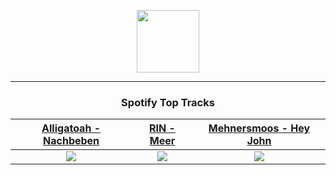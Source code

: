 <p align="center">
  <a href="https://www.tobiasmichael.de">
    <img src="https://tm-website-static.s3.eu-central-1.amazonaws.com/logo.png" width="100" height="100"/>
  </a>
</p>

---

<h3 align="center">Spotify Top Tracks</h3>

[Alligatoah - Nachbeben](https://open.spotify.com/track/11sK6e6vCnbIznpH3NfIFA)|[RIN - Meer](https://open.spotify.com/track/6n4doD1HuYzu2qzwY4sA5l)|[Mehnersmoos - Hey John](https://open.spotify.com/track/3yn9PEZHXqSh188kQ4vaMQ)
:---:|:----:|:----:
<img src="https://i.scdn.co/image/ab67616d00001e025093acd5057e8b4f4f480475"/>|<img src="https://i.scdn.co/image/ab67616d00001e029db70e8a5bc2b6ef6614dea5"/>|<img src="https://i.scdn.co/image/ab67616d00001e0254489cced97719368a4871c6"/>